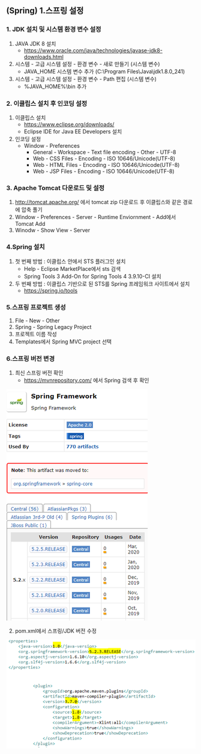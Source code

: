 ## (Spring) 1.스프링 설정

### 1. JDK 설치 및 시스템 환경 변수 설정

1. JAVA JDK 8 설치
   - https://www.oracle.com/java/technologies/javase-jdk8-downloads.html
2. 시스템 - 고급 시스템 설정 - 환경 변수 - 새로 만들기 (시스템 변수)
   - JAVA_HOME 시스템 변수 추가 (C:\Program Files\Java\jdk1.8.0_241)
3. 시스템 - 고급 시스템 설정 - 환경 변수 - Path 편집 (시스템 변수)
   - %JAVA_HOME%\bin 추가



### 2. 이클립스 설치 후 인코딩 설정

1. 이클립스 설치
   - https://www.eclipse.org/downloads/
   - Eclipse IDE for Java EE Developers 설치
2. 인코딩 설정
   - Window - Preferences
     - General - Workspace - Text file encoding - Other - UTF-8
     - Web - CSS Files - Encoding - ISO 10646/Unicode(UTF-8)
     - Web - HTML Files - Encoding - ISO 10646/Unicode(UTF-8)
     - Web - JSP Files - Encoding - ISO 10646/Unicode(UTF-8)

### 3. Apache Tomcat 다운로드 및 설정

1. http://tomcat.apache.org/ 에서 tomcat zip 다운로드 후 이클립스와 같은 경로에 압축 풀기
2. Window - Preferences - Server - Runtime Enviornment - Add에서 Tomcat Add
3. Winodw - Show View - Server

### 4.Spring 설치

1. 첫 번째 방법 : 이클립스 안에서 STS 플러그인 설치
   - Help - Eclipse MarketPlace에서 sts 검색
   - Spring Tools 3 Add-On for Spring Tools 4 3.9.10-CI 설치
2. 두 번째 방법 : 이클립스 기반으로 된 STS를 Spring 프레임워크 사이트에서 설치
   - https://spring.io/tools

### 5.스프링 프로젝트 생성

1. File - New - Other
2. Spring - Spring Legacy Project
3. 프로젝트 이름 작성
4. Templates에서 Spring MVC project 선택

### 6.스프링 버전 변경

1. 최신 스프링 버전 확인
   - https://mvnrepository.com/ 에서 Spring 검색 후 확인

![Spring-version](https://github.com/jeonsanggi/TIL/blob/master/Image/SPRING/Spring-version.PNG)

2. pom.xml에서 스프링/JDK 버전 수정

![pom-version](https://github.com/jeonsanggi/TIL/blob/master/Image/SPRING/pom-version.PNG)

